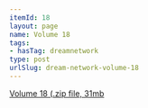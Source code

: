 ```yaml
---
itemId: 18
layout: page
name: Volume 18
tags:
- hasTag: dreamnetwork
type: post
urlSlug: dream-network-volume-18
---
```

<a href="files/Volume_18.zip" download>Volume 18 (.zip file, 31mb</a>